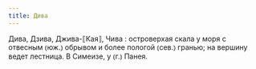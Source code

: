 ```yaml
---
title: Дива
---
```


Дива, Дзива, Джива-⟦Кая⟧, Чива
: островерхая скала у моря с отвесным ⦅юж.⦆ обрывом и более пологой ⦅сев.⦆ гранью; на вершину ведет лестница. В Симеизе, у ⦅г.⦆ Панея.
